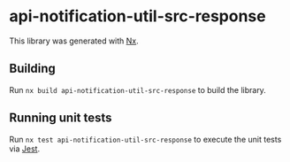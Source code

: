 # api-notification-util-src-response

This library was generated with [Nx](https://nx.dev).

## Building

Run `nx build api-notification-util-src-response` to build the library.

## Running unit tests

Run `nx test api-notification-util-src-response` to execute the unit tests via [Jest](https://jestjs.io).
